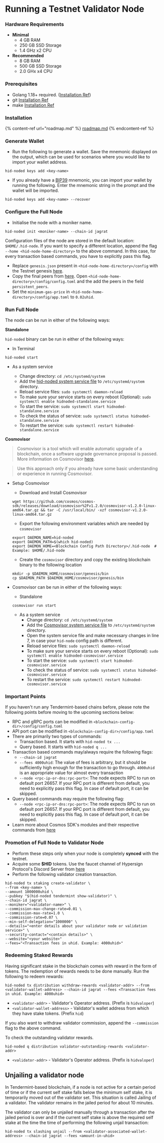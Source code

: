 # Running a Testnet Validator Node

### Hardware Requirements

* **Minimal**
  * 4 GB RAM
  * 250 GB SSD Storage
  * 1.4 GHz x2 CPU
* **Recommended**
  * 8 GB RAM
  * 500 GB SSD Storage
  * 2.0 GHx x4 CPU

### Prerequisites

* Golang 1.18+ required. ([Installation Ref](https://go.dev/doc/install))
* git [Installation Ref](https://git-scm.com/book/en/v2/Getting-Started-Installing-Git)
* make [Installation Ref](https://linuxhint.com/install-make-ubuntu/)

### Installation

{% content-ref url="roadmap.md" %}
[roadmap.md](roadmap.md)
{% endcontent-ref %}

### Generate Wallet

* Run the following to generate a wallet. Save the mnemonic displayed on the output, which can be used for scenarios where you would like to import your wallet address.

```
hid-noded keys add <key-name>
```

* If you already have a [BIP39](https://github.com/bitcoin/bips/tree/master/bip-0039) mnemonic, you can import your wallet by running the following. Enter the mnemonic string in the prompt and the wallet will be imported.

```
hid-noded keys add <key-name> --recover
```

### Configure the Full Node

* Initialise the node with a moniker name.

```
hid-noded init <moniker-name> --chain-id jagrat
```

Configuration files of the node are stored in the default location: `$HOME/.hid-node`. If you want to specify a different location, append the flag `--home <hid-node-home-directory>` to the above command. In this case, for every transaction based commands, you have to explicitly pass this flag.

* Replace `genesis.json` present in `<hid-node-home-directory>/config` with the Testnet genesis [here](https://github.com/hypersign-protocol/networks/blob/master/testnet/jagrat/final_genesis.json).
* Copy the final peers from [here](https://github.com/hypersign-protocol/networks/blob/master/testnet/jagrat/final_peers.txt). Open `<hid-node-home-directory>/config/config.toml` and the add the peers in the field `persistent_peers`.
* Set the `minimum-gas-price` in `<hid-node-home-directory>/config/app.toml` to `0.02uhid`.

### Run Full Node

The node can be run in either of the following ways:

**Standalone**

`hid-noded` binary can be run in either of the following ways:

- In Terminal

```
hid-noded start
```

- As a system service

  - Change directory: `cd /etc/systemd/system`
  - Add the [hid-noded system service file](https://github.com/hypersign-protocol/hid-node/blob/main/contrib/hidnoded-standalone.service) to `/etc/systemd/system` directory.
  - Reload service files: `sudo systemctl daemon-reload`
  - To make sure your service starts on every reboot (Optional): `sudo systemctl enable hidnoded-standalone.service`
  - To start the service: `sudo systemctl start hidnoded-standalone.service`
  - To check the status of service: `sudo systemctl status hidnoded-standalone.service`
  - To restart the service: `sudo systemctl restart hidnoded-standalone.service`

**Cosmovisor**

> Cosmovisor is a tool which will enable automatic upgrade of a blockchain, once a software upgrade governance proposal is passed. More information on Cosmovisor [here](https://docs.cosmos.network/v0.45/run-node/cosmovisor.html).

> Use this approach only if you already have some basic understanding or experience in running Cosmovisor.

- Setup Cosmovisor

  - Download and Install Cosmovisor

  ```
  wget https://github.com/cosmos/cosmos-sdk/releases/download/cosmovisor%2Fv1.2.0/cosmovisor-v1.2.0-linux-amd64.tar.gz && tar -C /usr/local/bin/ -xzf cosmovisor-v1.2.0-linux-amd64.tar.gz
  ```

  - Export the following environment variables which are needed by `cosmovisor`

  ```
  export DAEMON_NAME=hid-noded
  export DAEMON_PATH=$(which hid-noded)
  export DAEMON_HOME=<Blockchain Config Path Directory>/.hid-node  # Example: $HOME/.hid-node
  ```

  - Create the `cosmovisor` directory and copy the existing blockchain binary to the following location

  ```
  mkdir -p $DAEMON_HOME/cosmovisor/genesis/bin
  cp $DAEMON_PATH $DAEMON_HOME/cosmovisor/genesis/bin
  ```

- Cosmovisor can be run in either of the following ways:

  - Standalone
  ```
  cosmovisor run start
  ```

  - As a system service
    - Change directory: `cd /etc/systemd/system`
    - Add the [Cosmovisor system service file](https://github.com/hypersign-protocol/hid-node/blob/main/contrib/hidnoded-cosmovisor.service) to `/etc/systemd/system` directory.
    - Open the system service file and make necessary changes in line 7, in case your `hid-node` config path is different.
    - Reload service files: `sudo systemctl daemon-reload`
    - To make sure your service starts on every reboot (Optional): `sudo systemctl enable hidnoded-cosmovisor.service`
    - To start the service: `sudo systemctl start hidnoded-cosmovisor.service`
    - To check the status of service: `sudo systemctl status hidnoded-cosmovisor.service`
    - To restart the service: `sudo systemctl restart hidnoded-cosmovisor.service`

### Important Points

If you haven't run any Tendermint-based chains before, please note the following points before moving to the upcoming sections below:

- RPC and gRPC ports can be modified in `<blockchain-config-dir>/config/config.toml`
- API port can be modified in `<blockchain-config-dir>/config/app.toml`
- There are primarily two types of commands:
  - Transaction based. It starts with `hid-noded tx ...`
  - Query based. It starts with `hid-noded q ...`
- Transaction based commands may/always require the following flags:
  - `--chain-id jagrat`
  - `--fees 4000uhid`: The value of fees is arbitrary, but it should be sufficiently high enough for the transaction to go through. `4000uhid` is an appropriate value for almost every transaction
  - `--node <rpc-ip-or-dns:rpc-port>`: The node expects RPC to run on default port 26657. If your RPC port is different from default, you need to explicitly pass this flag. In case of default port, it can be skipped.
- Query based commands may require the following flag:
  - `--node <rpc-ip-or-dns:rpc-port>`: The node expects RPC to run on default port 26657. If your RPC port is different from default, you need to explicitly pass this flag. In case of default port, it can be skipped.
- Learn more about Cosmos SDK's modules and their respective commands from [here](https://docs.cosmos.network/v0.45/modules/) 

### Promotion of Full Node to Validator Node

* Perform these steps only when your node is completely **synced** with the testnet.
* Acquire some **$HID** tokens. Use the faucet channel of Hypersign Protocol's Discord Server from [here](https://discord.com/channels/777575858075861033/1024638479818293318)
* Perform the following validator creation transaction.

```
hid-noded tx staking create-validator \
--from <key-name> \
--amount 1000000uhid \
--pubkey "$(hid-noded tendermint show-validator)" \
--chain-id jagrat \
--moniker="<validator-name>" \
--commission-max-change-rate=0.01 \
--commission-max-rate=1.0 \
--commission-rate=0.07 \
--min-self-delegation="1000000" \
--details="<enter details about your validator node or validation service>" \
--security-contact="<contain details>" \
--website="<your website>"
--fees="<Transaction fees in uhid. Example: 4000uhid>"
```

### Redeeming Staked Rewards

Having significant stake in the blockchain comes with reward in the form of tokens. The redemption of rewards needs to be done manually. Run the following to redeem rewards:

```
hid-noded tx distribution withdraw-rewards <validator-addr> --from <validator-wallet-address> --chain-id jagrat --fees <Transaction fees in uhid. Example: 4000uhid>
```
- `<validator-addr>` - Validator's Operator address. (Prefix is `hidvaloper`)
- `<validator-wallet-address>` - Validator's wallet address from which they have stake tokens. (Prefix `hid`)

If you also want to withdraw validator commission, append the `--commission` flag to the above command.

To check the outstanding validator rewards.

```
hid-noded q distribution validator-outstanding-rewards <validator-addr>
```

- `<validator-addr>` - Validator's Operator address. (Prefix is `hidvaloper`)

## Unjailing a validator node

In Tendermint-based blockchain, if a node is not active for a certain period of time or if the current self stake falls below the minimum self stake, it is temporarily moved out of the validator set. This situation is called Jailing of a validator. The validator remains in the jailed period for about 10 minutes.

The validator can only be unjailed manually through a transaction after the jailed period is over and if the current self stake is above the required self stake at the time the time of performing the following unjail transaction:

```
hid-noded tx slashing unjail --from <validator-associated-wallet-address> --chain-id jagrat --fees <amount-in-uhid>
```

